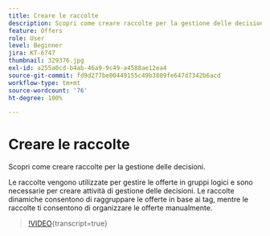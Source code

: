 ```yaml
---
title: Creare le raccolte
description: Scopri come creare raccolte per la gestione delle decisioni. Alle raccolte vengono associate delle regole di idoneità che consentono di mostrarle solo ai clienti rilevanti.
feature: Offers
role: User
level: Beginner
jira: KT-6747
thumbnail: 329376.jpg
exl-id: a255a0cd-b4ab-46a9-9c49-a4588ae12ea4
source-git-commit: fd9d277be00449155c49b3809fe647d7342b6acd
workflow-type: tm+mt
source-wordcount: '76'
ht-degree: 100%

---
```


# Creare le raccolte

Scopri come creare raccolte per la gestione delle decisioni.

Le raccolte vengono utilizzate per gestire le offerte in gruppi logici e sono necessarie per creare attività di gestione delle decisioni. Le raccolte dinamiche consentono di raggruppare le offerte in base ai tag, mentre le raccolte ti consentono di organizzare le offerte manualmente.

>[!VIDEO](https://video.tv.adobe.com/v/346688?quality=12&learn=on&captions=ita){transcript=true}
